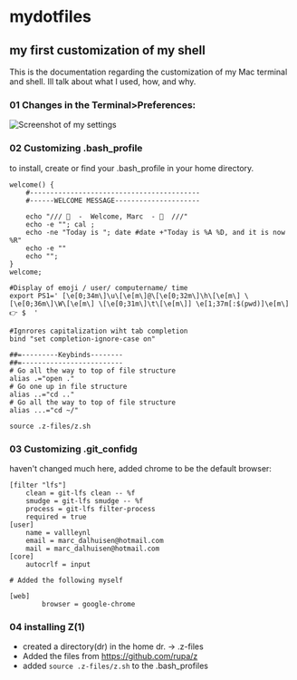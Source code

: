 # mydotfiles
## my first customization of my shell

This is the documentation regarding the customization of my Mac terminal and shell.
Ill talk about what I used, how, and why.

### 01 Changes in the Terminal>Preferences:
![Screenshot of my settings](https://i.imgur.com/LR3MtKu.png "Preferences of my terminal")

### 02 Customizing .bash_profile

to install, create or find your .bash_profile in your home directory.


```
welcome() {
    #------------------------------------------
    #------WELCOME MESSAGE---------------------

    echo "/// 👋  -  Welcome, Marc  - 👋  ///"
    echo -e ""; cal ;
    echo -ne "Today is "; date #date +"Today is %A %D, and it is now %R"
    echo -e ""
    echo "";
}
welcome;

#Display of emoji / user/ computername/ time
export PS1=' [\e[0;34m\]\u\[\e[m\]@\[\e[0;32m\]\h\[\e[m\] \[\e[0;36m\]\W\[\e[m\] \[\e[0;31m\]\t\[\e[m\]] \e[1;37m[:$(pwd)]\e[m\] 👉 $  '

#Ignrores capitalization wiht tab completion
bind "set completion-ignore-case on"

##=---------Keybinds--------
##=-------------------------
# Go all the way to top of file structure
alias .="open ."
# Go one up in file structure
alias ..="cd .."
# Go all the way to top of file structure
alias ...="cd ~/"

source .z-files/z.sh
```

### 03 Customizing .git_confidg

haven't changed much here, added chrome to be the default browser:

```
[filter "lfs"]
	clean = git-lfs clean -- %f
	smudge = git-lfs smudge -- %f
	process = git-lfs filter-process
	required = true
[user]
	name = vallleynl
	email = marc_dalhuisen@hotmail.com
	mail = marc_dalhuisen@hotmail.com
[core]
	autocrlf = input

# Added the following myself

[web]
		browser = google-chrome

```

### 04 installing Z(1)
* created a directory(dr) in the home dr. -> .z-files
* Added the files from https://github.com/rupa/z
* added ``` source .z-files/z.sh ``` to the .bash_profiles

